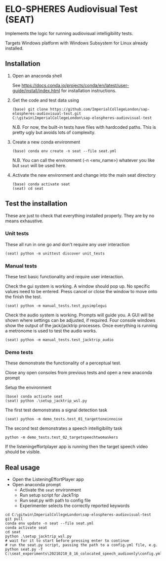 # ELO-SPHERES Audiovisual Test (SEAT)

Implements the logic for running audiovisual intelligibility tests.

Targets Windows platform with Windows Subsystem for Linux already installed.

## Installation
1. Open an anaconda shell

    See https://docs.conda.io/projects/conda/en/latest/user-guide/install/index.html for installation instructions.

1. Get the code and test data using
    ```
    (base) git clone https://github.com/ImperialCollegeLondon/sap-elospheres-audiovisual-test.git C:\gitwin\ImperialCollegeLondon\sap-elospheres-audiovisual-test
    ```
    N.B. For now, the built-in tests have files with hardcoded paths. This is pretty ugly but avoids lots of complexity.

1. Create a new conda environment
    ```
    (base) conda env create -n seat --file seat.yml
    ```
    N.B. You can call the environment (-n \<env_name\>) whatever you like but `seat` will be used here.

1. Activate the new environment and change into the main seat directory
    ```
    (base) conda activate seat
    (seat) cd seat
    ```

## Test the installation
These are just to check that everything installed properly. They are by no means exhaustive.

### Unit tests
These all run in one go and don't require any user interaction
```
(seat) python -m unittest discover unit_tests
```

### Manual tests
These test basic functionality and require user interaction.

Check the gui system is working. A window should pop up. No specific values need to be entered. Press cancel or close the window to move onto the finish the test.
```
(seat) python -m manual_tests.test_pysimplegui
```

Check the audio system is working. Prompts will guide you. A GUI will be shown where settings can be adjusted, if required. Four console windows show the output of
the jack/jacktrip processes. Once everything is running a metronome is used to test the audio works.
```
(seat) python -m manual_tests.test_jacktrip_audio
```

### Demo tests
These demonstrate the functionality of a perceptual test.

Close any open consoles from previous tests and open a new anaconda prompt

Setup the environment
```
(base) conda activate seat
(seat) python .\setup_jacktrip_wsl.py
```

The first test demonstrates a signal detection task
```
(seat) python -m demo_tests.test_01_targettoneinnoise
```

The second test demonstrates a speech intelligibility task
```
python -m demo_tests.test_02_targetspeechtwomaskers
```
If the listeningeffortplayer app is running then the target speech video should be visible.

## Real usage

- Open the ListeningEffortPlayer app
- Open anaconda prompt
  - Activate the `seat` environment
  - Run setup script for JackTrip
  - Run seat.py with path to config file
  - Experimenter selects the correctly reported keywords

```
cd C:\gitwin\ImperialCollegeLondon\sap-elospheres-audiovisual-test
git pull
conda env update -n seat --file seat.yml
conda activate seat
cd seat
python .\setup_jacktrip_wsl.py
# wait for it to start before pressing enter to continue
# run the seat.py script, passing the path to a config.yml file, e.g.
python seat.py -f  C:\seat_experiments\20210210_8_16_colocated_speech_audioonly\config.yml
```
